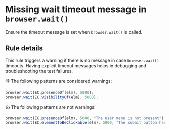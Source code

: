 # Missing wait timeout message in `browser.wait()`

Ensure the timeout message is set when `browser.wait()` is called.

## Rule details

This rule triggers a warning if there is no message in case `browser.wait()` timeouts. 
Having explicit timeout messages helps in debugging and troubleshooting the test failures.

:thumbsdown: The following patterns are considered warnings:

```js
browser.wait(EC.presenceOf(elm), 5000);
browser.wait(EC.visibilityOf(elm), 5000);
```

:thumbsup: The following patterns are not warnings:

```js
browser.wait(EC.presenceOf(elm), 5000, "The user menu is not present");
browser.wait(EC.elementToBeClickable(elm), 5000, "The submit button has not become clickable. Watch for the modal popup not to be opened.");
```
